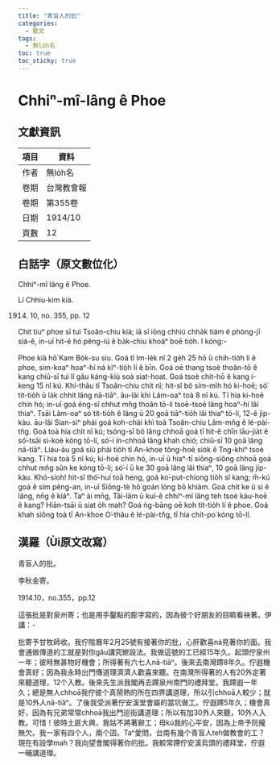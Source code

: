```yaml
---
title: "青盲人的批"
categories:
  - 散文
tags:
  - 無lo̍h名
toc: true
toc_sticky: true
---
```


# Chhiⁿ-mî-lâng ê Phoe

## 文獻資訊

| 項目 | 資料 |
|---|---|
| 作者 | 無lo̍h名 |
| 卷期 | 台灣教會報 |
| 卷期 | 第355卷 |
| 日期 | 1914/10 |
| 頁數 | 12 |

## 白話字（原文數位化）

Chhiⁿ-mî lâng ê Phoe.

Lí Chhiu-kim kià.

1914. 10, no. 355, pp. 12

Chit tiuⁿ phoe sī tuì Tsoân-chiu kià; iā sī iōng chhiú chha̍k tiám ê phòng-jī siá-ê, in-uī hit-ê hó pêng-iú ê ba̍k-chiu khoàⁿ boē tio̍h. I kóng:-

Phoe kià hō͘ Kam Bo̍k-su siu. Goá tī Im-le̍k nî 2 ge̍h 25 hō ū chih-tio̍h lí ê phoe, sim-koaⁿ hoaⁿ-hí ná kìⁿ-tio̍h lí ê bīn. Goá oē thang tsoè thoân-tō ê kang chiū-sī tuì lí gâu káng-kiù soà siat-hoat. Goá tsoè chit-hō ê kang í-keng 15 nî kú. Khí-thâu tī Tsoân-chiu chi̍t nî; hit-sî bô sím-mi̍h hó ki-hoē; só͘ tit-tio̍h ū la̍k chhit lâng nā-tiāⁿ. āu-lâi khì Lâm-oaⁿ toà 8 nî kú. Tī hia ki-hoē chin hó; in-uī goá éng-sî chhut mn̂g thoân tō-lí tsoē-tsoē lâng hoaⁿ-hí lâi thiaⁿ. Tsāi Lâm-oaⁿ só͘ tit-tio̍h ê lâng ū 20 goā tiāⁿ-tio̍h lâi thiaⁿ tō-lí, 12-ê ji̍p-kàu. āu-lâi Sian-siⁿ phài goá koh-chài khì toà Tsoân-chiu Lâm-mn̂g ê lé-pài-tn̂g. Goá toà hia chi̍t nî kú; tsóng-sī bô lâng chhoā goá tī hit-ê chīn lāu-jia̍t ê só͘-tsāi sì-koè kóng tō-lí, só͘-í ín-chhoā lâng khah chió; chiū-sī 10 goā lâng nā-tiāⁿ. Liáu-āu goá siū phài tio̍h tī An-khoe tông-hoē sio̍k ê Tng-khiⁿ tsoè kang. Tī hia toà 5 nî kú; ki-hoē chin hó, in-uī ū hiaⁿ-tī siông-siông chhoā goá chhut mn̂g sûn ke kóng tō-lí; só͘-í ū ke 30 goā lâng lâi thiaⁿ, 10 goā lâng ji̍p-kàu. Khó-sioh! hit-sî thó͘-huí toā heng, goá ko͘-put-chiong tio̍h sî kang; m̄-kú goá ê sim pêng-an, in-uī Siōng-tè hō͘ goán lóng bô khiàm. Goá chi̍t ke ū sì ê lâng, nn̄g ê kiáⁿ. Taⁿ ài mn̄g, Tâi-lâm ū kuí-ê chhiⁿ-mî lâng teh tsoè kàu-hoē ê kang? Hiān-tsāi ū siat o̍h mah? Goá ǹg-bāng oē koh tit-tio̍h lí ê phoe. Goá khah siông toà tī An-khoe O͘-thâu ê lé-pài-tn̂g, tī hia chi̍t-po͘ kóng tō-lí.

## 漢羅（Ùi原文改寫）

青盲人的批。

李秋金寄。

1914.10，no.355，pp.12

這張批是對泉州寄；也是用手鑿點的膨字寫的，因為彼个好朋友的目睭看袂著。伊講：-

批寄予甘牧師收。我佇陰曆年2月25號有接著你的批，心肝歡喜ná見著你的面。我會通做傳道的工就是對你gâu講究紲設法。我做這號的工已經15年久。起頭佇泉州一年；彼時無甚物好機會；所得著有六七人nā-tiāⁿ。後來去南灣蹛8年久。佇遐機會真好；因為我永時出門傳道理濟濟人歡喜來聽。在南灣所得著的人有20外定著來聽道理，12个入教。後來先生派我閣再去蹛泉州南門的禮拜堂。我蹛遐一年久；總是無人chhoā我佇彼个真鬧熱的所在四界講道理，所以引chhoā人較少；就是10外人nā-tiāⁿ。了後我受派著佇安溪堂會屬的當坑做工。佇遐蹛5年久；機會真好，因為有兄弟常常chhoā我出門巡街講道理；所以有加30外人來聽，10外人入教。可惜！彼時土匪大興，我姑不將著辭工；毋kú我的心平安，因為上帝予阮攏無欠。我一家有四个人，兩个囝。Taⁿ愛問，台南有幾个青盲人teh做教會的工？現在有設學mah？我向望會閣得著你的批。我較常蹛佇安溪烏頭的禮拜堂，佇遐一晡講道理。

